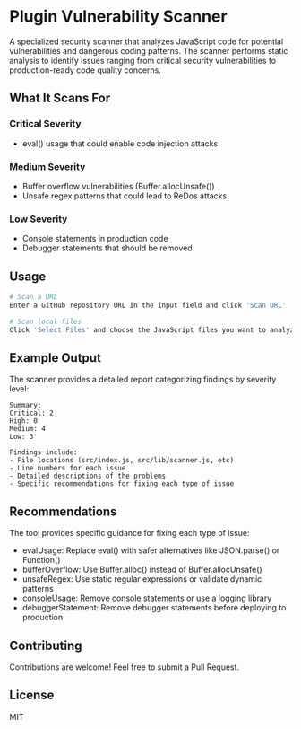 # Plugin Vulnerability Scanner

A specialized security scanner that analyzes JavaScript code for potential vulnerabilities and dangerous coding patterns. The scanner performs static analysis to identify issues ranging from critical security vulnerabilities to production-ready code quality concerns.

## What It Scans For

### Critical Severity
- eval() usage that could enable code injection attacks

### Medium Severity
- Buffer overflow vulnerabilities (Buffer.allocUnsafe())
- Unsafe regex patterns that could lead to ReDos attacks

### Low Severity
- Console statements in production code
- Debugger statements that should be removed

## Usage

```bash
# Scan a URL
Enter a GitHub repository URL in the input field and click 'Scan URL'

# Scan local files
Click 'Select Files' and choose the JavaScript files you want to analyze
```

## Example Output

The scanner provides a detailed report categorizing findings by severity level:

```
Summary:
Critical: 2
High: 0
Medium: 4
Low: 3

Findings include:
- File locations (src/index.js, src/lib/scanner.js, etc)
- Line numbers for each issue
- Detailed descriptions of the problems
- Specific recommendations for fixing each type of issue
```

## Recommendations

The tool provides specific guidance for fixing each type of issue:

- evalUsage: Replace eval() with safer alternatives like JSON.parse() or Function()
- bufferOverflow: Use Buffer.alloc() instead of Buffer.allocUnsafe()
- unsafeRegex: Use static regular expressions or validate dynamic patterns
- consoleUsage: Remove console statements or use a logging library
- debuggerStatement: Remove debugger statements before deploying to production

## Contributing

Contributions are welcome! Feel free to submit a Pull Request.

## License

MIT
